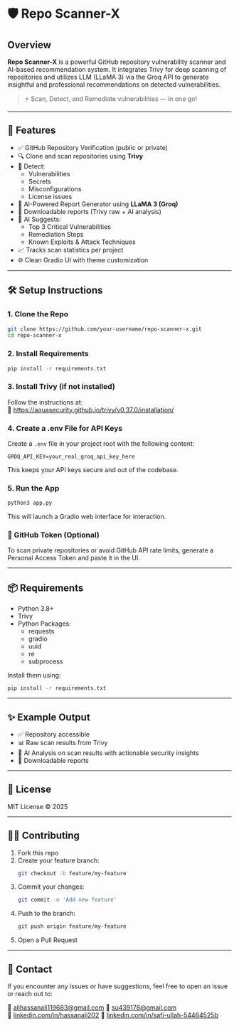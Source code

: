 # 🛡️ Repo Scanner-X

## Overview

**Repo Scanner-X** is a powerful GitHub repository vulnerability scanner and AI-based recommendation system. It integrates Trivy for deep scanning of repositories and utilizes LLM (LLaMA 3) via the Groq API to generate insightful and professional recommendations on detected vulnerabilities.

> ⚡ Scan, Detect, and Remediate vulnerabilities — in one go!

---

## 🚀 Features

- ✅ GitHub Repository Verification (public or private)
- 🔍 Clone and scan repositories using **Trivy**
- 📂 Detect:
  - Vulnerabilities
  - Secrets
  - Misconfigurations
  - License issues
- 🤖 AI-Powered Report Generator using **LLaMA 3 (Groq)**
- 📄 Downloadable reports (Trivy raw + AI analysis)
- 🧠 AI Suggests:
  - Top 3 Critical Vulnerabilities
  - Remediation Steps
  - Known Exploits & Attack Techniques
- 📈 Tracks scan statistics per project
- 🌐 Clean Gradio UI with theme customization

---

## 🛠️ Setup Instructions

### 1. Clone the Repo

```bash
git clone https://github.com/your-username/repo-scanner-x.git
cd repo-scanner-x
```

### 2. Install Requirements

```bash
pip install -r requirements.txt
```

### 3. Install Trivy (if not installed)

Follow the instructions at:  
🔗 https://aquasecurity.github.io/trivy/v0.37.0/installation/

### 4. Create a .env File for API Keys

Create a `.env` file in your project root with the following content:

```
GROQ_API_KEY=your_real_groq_api_key_here
```

This keeps your API keys secure and out of the codebase.

### 5. Run the App

```bash
python3 app.py
```

This will launch a Gradio web interface for interaction.

### 🔐 GitHub Token (Optional)

To scan private repositories or avoid GitHub API rate limits, generate a Personal Access Token and paste it in the UI.

---

## 📦 Requirements

- Python 3.8+
- Trivy
- Python Packages:
  - requests
  - gradio
  - uuid
  - re
  - subprocess

Install them using:

```bash
pip install -r requirements.txt
```

---

## ✨ Example Output

- ✅ Repository accessible
- 📊 Raw scan results from Trivy
- 🧠 AI Analysis on scan results with actionable security insights
- 📄 Downloadable reports

---

## 📜 License

MIT License © 2025

---

## 👨‍💻 Contributing

1. Fork this repo  
2. Create your feature branch:  
   ```bash
   git checkout -b feature/my-feature
   ```
3. Commit your changes:  
   ```bash
   git commit -m 'Add new feature'
   ```
4. Push to the branch:  
   ```bash
   git push origin feature/my-feature
   ```
5. Open a Pull Request

---

## 💬 Contact

If you encounter any issues or have suggestions, feel free to open an issue or reach out to:

📧 alihassanali119683@gmail.com
📧 su439178@gmail.com  
🔗 [linkedin.com/in/hassanali202](https://www.linkedin.com/in/hassanali202/)
🔗 [linkedin.com/in/safi-ullah-54464525b]([linkedin.com/in/safi-ullah-54464525b](https://www.linkedin.com/in/safi-ullah-54464525b/))
